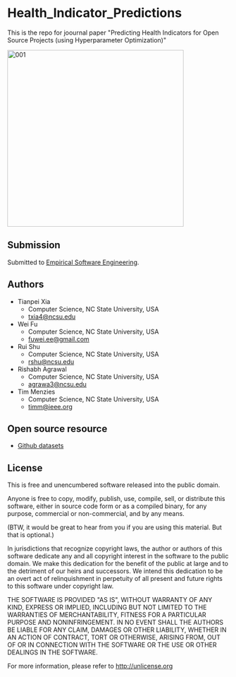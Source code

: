 # Health_Indicator_Predictions

This is the repo for joournal paper "Predicting Health Indicators for Open Source Projects (using Hyperparameter Optimization)"

<img width="400" alt="001" src="https://user-images.githubusercontent.com/16036156/158908059-fe75b45b-9040-401a-a133-e3cc88a48edb.jpg">

## Submission 

Submitted to [Empirical Software Engineering](https://www.springer.com/journal/10664).

## Authors

+ Tianpei Xia
  + Computer Science, NC State University, USA 
  + txia4@ncsu.edu
+ Wei Fu
  + Computer Science, NC State University, USA 
  + fuwei.ee@gmail.com
+ Rui Shu
  + Computer Science, NC State University, USA 
  + rshu@ncsu.edu
+ Rishabh Agrawal
  + Computer Science, NC State University, USA 
  + agrawa3@ncsu.edu
+ Tim Menzies
  + Computer Science, NC State University, USA 
  + timm@ieee.org

## Open source resource

+ [Github datasets](https://github.com/arennax/Health_Indicator_Prediction/tree/master/experiment_data_cleaned)

## License

This is free and unencumbered software released into the public domain.

Anyone is free to copy, modify, publish, use, compile, sell, or distribute this software, either in source code form or as a compiled binary, for any purpose, commercial or non-commercial, and by any means.

(BTW, it would be great to hear from you if you are using this material. But that is optional.)

In jurisdictions that recognize copyright laws, the author or authors of this software dedicate any and all copyright interest in the software to the public domain. We make this dedication for the benefit of the public at large and to the detriment of our heirs and successors. We intend this dedication to be an overt act of relinquishment in perpetuity of all present and future rights to this software under copyright law.

THE SOFTWARE IS PROVIDED "AS IS", WITHOUT WARRANTY OF ANY KIND, EXPRESS OR IMPLIED, INCLUDING BUT NOT LIMITED TO THE WARRANTIES OF MERCHANTABILITY, FITNESS FOR A PARTICULAR PURPOSE AND NONINFRINGEMENT. IN NO EVENT SHALL THE AUTHORS BE LIABLE FOR ANY CLAIM, DAMAGES OR OTHER LIABILITY, WHETHER IN AN ACTION OF CONTRACT, TORT OR OTHERWISE, ARISING FROM, OUT OF OR IN CONNECTION WITH THE SOFTWARE OR THE USE OR OTHER DEALINGS IN THE SOFTWARE.

For more information, please refer to http://unlicense.org
  
